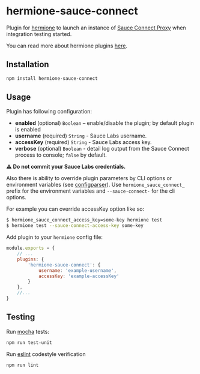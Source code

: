 # hermione-sauce-connect

Plugin for [hermione](https://github.com/gemini-testing/hermione) to launch an instance of [Sauce Connect Proxy](https://saucelabs.com/docs/sauce-connect) when integration testing started.

You can read more about hermione plugins [here](https://github.com/gemini-testing/hermione#plugins).

## Installation

```bash
npm install hermione-sauce-connect
```

## Usage

Plugin has following configuration:

* **enabled** (optional) `Boolean` – enable/disable the plugin; by default plugin is enabled
* **username** (required) `String` - Sauce Labs username.
* **accessKey** (required) `String` - Sauce Labs access key.
* **verbose** (optional) `Boolean` - detail log output from the Sauce Connect process to console; `false` by default.

**:warning: Do not commit your Sauce Labs credentials.**

Also there is ability to override plugin parameters by CLI options or environment variables
(see [configparser](https://github.com/gemini-testing/configparser)).
Use `hermione_sauce_connect_` prefix for the environment variables and `--sauce-connect-` for the cli options.

For example you can override accessKey option like so:
```bash
$ hermione_sauce_connect_access_key=some-key hermione test
$ hermione test --sauce-connect-access-key some-key
```

Add plugin to your `hermione` config file:

```js
module.exports = {
    // ...
    plugins: {
        'hermione-sauce-connect': {
            username: 'example-username',
            accessKey: 'example-accessKey'
        }
    },
    //...
}
```

## Testing

Run [mocha](http://mochajs.org) tests:
```bash
npm run test-unit
```

Run [eslint](http://eslint.org) codestyle verification
```bash
npm run lint
```
